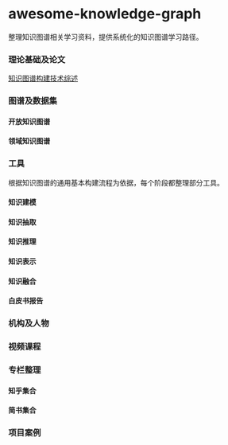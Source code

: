 # awesome-knowledge-graph
整理知识图谱相关学习资料，提供系统化的知识图谱学习路径。

### 理论基础及论文
[知识图谱构建技术综述](./1_paper/知识图谱构建技术综述_刘峤.caj)

### 图谱及数据集
#### 开放知识图谱


#### 领域知识图谱

### 工具
根据知识图谱的通用基本构建流程为依据，每个阶段都整理部分工具。
#### 知识建模

#### 知识抽取


#### 知识推理


#### 知识表示


#### 知识融合

#### 白皮书报告

### 机构及人物


### 视频课程


### 专栏整理

#### 知乎集合

#### 简书集合


### 项目案例

